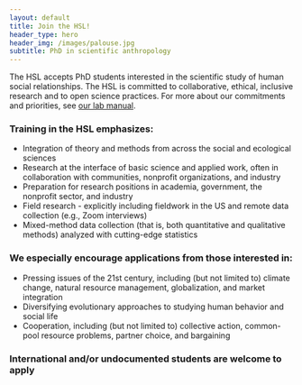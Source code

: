 ```yaml
---
layout: default
title: Join the HSL!
header_type: hero
header_img: /images/palouse.jpg
subtitle: PhD in scientific anthropology
---
```


The HSL accepts PhD students interested in the scientific study of human social relationships. The HSL is committed to collaborative, ethical, inclusive research and to open science practices. For more about our commitments and priorities, see [our lab manual](https://docs.google.com/document/d/1gsos2uzViR5ekILkxQvUvaB0fb_3TSRP4-_oD94xA8E/).

### Training in the HSL emphasizes:
* Integration of theory and methods from across the social and ecological sciences
* Research at the interface of basic science and applied work, often in collaboration with communities, nonprofit organizations, and industry
* Preparation for research positions in academia, government, the nonprofit sector, and industry
* Field research - explicitly including fieldwork in the US and remote data collection (e.g., Zoom interviews)
* Mixed-method data collection (that is, both quantitative and qualitative methods) analyzed with cutting-edge statistics

### We especially encourage applications from those interested in:
* Pressing issues of the 21st century, including (but not limited to) climate change, natural resource management, globalization, and market integration
* Diversifying evolutionary approaches to studying human behavior and social life
* Cooperation, including (but not limited to) collective action, common-pool resource problems, partner choice, and bargaining

### International and/or undocumented students are welcome to apply
